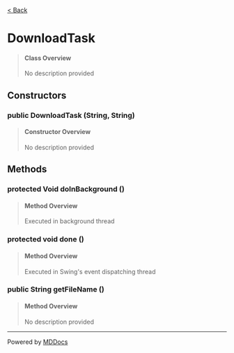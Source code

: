 [< Back](README.md)
# DownloadTask #
>#### Class Overview ####
>No description provided
## Constructors ##
### public DownloadTask (String, String) ###
>#### Constructor Overview ####
>No description provided
>
## Methods ##
### protected Void doInBackground () ###
>#### Method Overview ####
>Executed in background thread
>
### protected void done () ###
>#### Method Overview ####
>Executed in Swing's event dispatching thread
>
### public String getFileName () ###
>#### Method Overview ####
>No description provided
>

---
Powered by [MDDocs](https://github.com/VRCube/MDDocs)